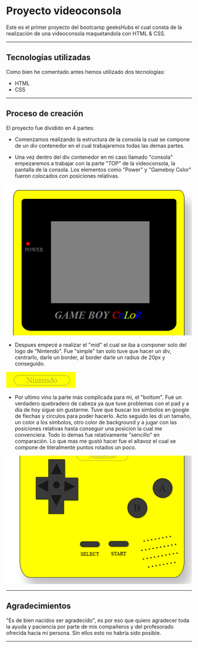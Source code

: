 # Proyecto videoconsola

Este es el primer proyecto del bootcamp geeksHubs el cual consta de la realización de una videoconsola maquetandola con HTML & CSS.

-----------

## Tecnologías utilizadas 

Como bien he comentado antes hemos utilizado dos tecnologías:

* HTML
* CSS

-----------

## Proceso de creación 

El proyecto fue dividido en 4 partes:

* Comenzamos realizando la estructura de la consola la cual se compone de un div contenedor en el cual trabajaremos todas las demas partes. 

* Una vez dentro del div contenedor en mi caso llamado "consola" empezaremos a trabajar con la parte "TOP" de la videoconsola, la pantalla de la consola. Los elementos como "Power" y "Gameboy Color" fueron colocados con posiciones relativas.

![Alt text](assets/top.png)

* Despues empecé a realizar el "mid" el cual se iba a componer solo del logo de "Nintendo". Fue "simple" tan solo tuve que hacer un div, centrarlo, darle un border, al border darle un radius de 20px y conseguido.

![Alt text](assets/mid.png)

* Por ultimo vino la parte más complicada para mi, el "bottom". Fué un verdadero quebradero de cabeza ya que tuve problemas con el pad y a dia de hoy sigue sin gustarme. Tuve que buscar los simbolos en google de flechas y circulos para poder hacerlo. Acto seguido les di un tamaño, un color a los simbolos, otro color de background y a jugar con las posiciones relativas hasta conseguir una posicion la cual me convenciera. Todo lo demas fue relativamente "sencillo" en comparación. Lo que mas me gustó hacer fue el altavoz el cual se compone de literalmente puntos rotados un poco.

![Alt text](assets/bottom.png)

---

## Agradecimientos

"Es de bien nacidos ser agradecido", es por eso que quiero agradecer toda la ayuda y paciencia por parte de mis compañeros y del profesorado ofrecida hacia mi persona. Sin ellos esto no habría sido posible.

---
